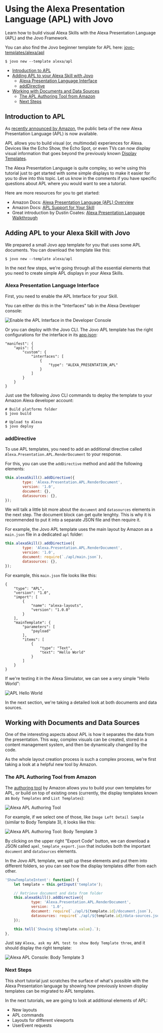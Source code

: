 # Using the Alexa Presentation Language (APL) with Jovo

Learn how to build visual Alexa Skills with the Alexa Presentation Language (APL) and the Jovo Framework.

You can also find the Jovo beginner template for APL here: [jovo-templates/alexa/apl](https://github.com/jovotech/jovo-templates/tree/master/alexa/apl)

```shell
$ jovo new --template alexa/apl
```

* [Introduction to APL](#introduction-to-apl)
* [Adding APL to your Alexa Skill with Jovo](#adding-apl-to-your-alexa-skill-with-jovo)
   * [Alexa Presentation Language Interface](#alexa-presentation-language-interface)
   * [addDirective](#adddirective)
* [Working with Documents and Data Sources](#working-with-documents-and-data-sources)
   * [The APL Authoring Tool from Amazon](#the-apl-authoring-tool-from-amazon)
   * [Next Steps](#next-steps)

## Introduction to APL

As [recently announced by Amazon](https://developer.amazon.com/blogs/alexa/post/0d2ad283-b7c3-48ba-8313-40f2b5fdc19d/alexa-presentation-language-now-available), the public beta of the new Alexa Presentation Language (APL) is now available.

APL allows you to build visual (or, multimodal) experiences for Alexa. Devices like the Echo Show, the Echo Spot, or even TVs can now display visual information that goes beyond the previously known [Display Templates](https://www.jovo.tech/docs/amazon-alexa/visual-output).

The Alexa Presentation Language is quite compley, so we're using this tutorial just to get started with some simple displays to make it easier for you to dive into this topic. Let us know in the comments if you have specific questions about APL where you would want to see a tutorial.

Here are more resources for you to get started:
* Amazon Docs: [Alexa Presentation Language (APL) Overview](https://developer.amazon.com/docs/alexa-presentation-language/apl-overview.html)
* Amazon Docs: [APL Support for Your Skill](https://developer.amazon.com/docs/alexa-presentation-language/apl-support-for-your-skill.html)
* Great introduction by Dustin Coates: [Alexa Presentation Language Walkthrough](https://www.talkingtocomputers.com/apl-alexa-presentation-language)

## Adding APL to your Alexa Skill with Jovo

We prepared a small Jovo app template for you that uses some APL documents. You can download the template like this:

```shell
$ jovo new --template alexa/apl
```
In the next few steps, we're going through all the essential elements that you need to create simple APL displays in your Alexa Skills.

### Alexa Presentation Language Interface

First, you need to enable the APL Interface for your Skill.

You can either do this in the "Interfaces" tab in the Alexa Developer console:

![Enable the APL Interface in the Developer Console](./img/apl-interface-alexa-console.jpg "Alexa Presentation Language in the Developer Console")

Or you can deploy with the Jovo CLI. The Jovo APL template has the right configurations for the interface in its [app.json](https://github.com/jovotech/jovo-templates/blob/master/alexa/apl/app.json):

```
"manifest": {
    "apis": {
        "custom": {
            "interfaces": [
                {
                    "type": "ALEXA_PRESENTATION_APL"
                }
            ]
        }
    }
}
```
Just use the following Jovo CLI commands to deploy the template to your Amazon Alexa developer account:

```shell
# Build platforms folder
$ jovo build

# Upload to Alexa
$ jovo deploy
```

### addDirective

To use APL templates, you need to add an additional directive called `Alexa.Presentation.APL.RenderDocument` to your response.

For this, you can use the `addDirective` method and add the following elements:

```javascript
this.alexaSkill().addDirective({
        type: 'Alexa.Presentation.APL.RenderDocument',
        version: '1.0',
        document: {},
        datasources: {},
});
```

We will talk a little bit more about the `document` and `datasources` elements in the next step. The document block can get quite lenghty. This is why it is recommended to put it into a separate JSON file and then require it.

For example, the Jovo APL template uses the main layout by Amazon as a `main.json` file in a dedicated `apl` folder:

```javascript
this.alexaSkill().addDirective({
        type: 'Alexa.Presentation.APL.RenderDocument',
        version: '1.0',
        document: require(`./apl/main.json`),
        datasources: {},
});
```

For example, this `main.json` file looks like this:

```
{
    "type": "APL",
    "version": "1.0",
    "import": [
        {
            "name": "alexa-layouts",
            "version": "1.0.0"
        }
    ],
    "mainTemplate": {
        "parameters": [
            "payload"
        ],
        "items": [
            {
                "type": "Text",
                "text": "Hello World"
            }
        ]
    }
}
```

If we're testing it in the Alexa Simulator, we can see a very simple "Hello World":

![APL Hello World](./img/apl-hello-world.jpg "Hello World with the Alexa Presentation Language in the Developer Console")

In the next section, we're taking a detailed look at both documents and data sources.

## Working with Documents and Data Sources

One of the interesting aspects about APL is how it separates the data from the presentation. This way, complex visuals can be created, stored in a content management system, and then be dynamically changed by the code.

As the whole layout creation process is such a complex process, we're first taking a look at a helpful new tool by Amazon.

### The APL Authoring Tool from Amazon

The [authoring tool](https://developer.amazon.com/alexa/console/ask/displays/?) by Amazon allows you to build your own templates for APL, or build on top of existing ones (currently, the display templates known as `Body Templates` and `List Templates`):

![Alexa APL Authoring Tool](./img/alexa-apl-authoring-tool.jpg "Alexa APL Authoring Tool")

For example, if we select one of those, like `Image Left Detail Sample` (similar to Body Template 3), it looks like this:

![Alexa APL Authoring Tool: Body Template 3](./img/apl-body-template-3-authoring.jpg "Body Template 3 in the Alexa APL Authoring Tool")

By clicking on the upper right "Export Code" button, we can download a JSON called `apml_template_export.json` that includes both the important `document` and `dataSources` elements.

In the Jovo APL template, we split up these elements and put them into different folders, so you can see how the display templates differ from each other.

```javascript
'ShowTemplateIntent': function() {
    let template = this.getInput('template');

    // Retrieve document and data from folder
    this.alexaSkill().addDirective({
            type: 'Alexa.Presentation.APL.RenderDocument',
            version: '1.0',
            document: require(`./apl/${template.id}/document.json`),
            datasources: require(`./apl/${template.id}/data-sources.json`),
    });

    this.tell(`Showing ${template.value}.`);
},
```

Just say `Alexa, ask my APL test to show Body Template three`, and it should display the right template:

![Alexa APL Console: Body Template 3](./img/apl-body-template-3-authoring.jpg "Body Template 3 in the Alexa Console with APL")

### Next Steps

This short tutorial just scratches the surface of what's possible with the Alexa Presentation language by showing how previously known display templates can be migrated to APL templates.

In the next tutorials, we are going to look at additional elements of APL:

* New layouts
* APL commands
* Layouts for different viewports
* UserEvent requests

<!--[metadata]: { "description": "Learn how to build visual Alexa Skills with the Alexa Presentation Language (APL) and the Jovo Framework.", "author": "jan-koenig", "tags": "Amazon Alexa" }-->
